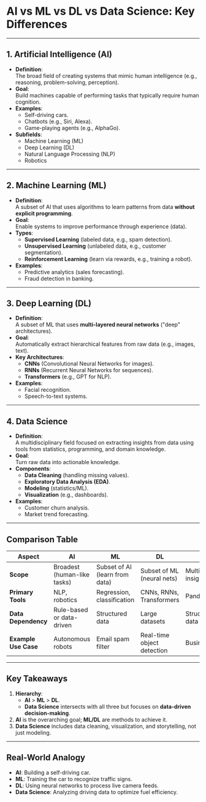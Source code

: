 # AI vs ML vs DL vs Data Science: Key Differences

---

## 1. **Artificial Intelligence (AI)**  
- **Definition**:  
  The broad field of creating systems that mimic human intelligence (e.g., reasoning, problem-solving, perception).  
- **Goal**:  
  Build machines capable of performing tasks that typically require human cognition.  
- **Examples**:  
  - Self-driving cars.  
  - Chatbots (e.g., Siri, Alexa).  
  - Game-playing agents (e.g., AlphaGo).  
- **Subfields**:  
  - Machine Learning (ML)  
  - Deep Learning (DL)  
  - Natural Language Processing (NLP)  
  - Robotics  

---

## 2. **Machine Learning (ML)**  
- **Definition**:  
  A subset of AI that uses algorithms to learn patterns from data **without explicit programming**.  
- **Goal**:  
  Enable systems to improve performance through experience (data).  
- **Types**:  
  - **Supervised Learning** (labeled data, e.g., spam detection).  
  - **Unsupervised Learning** (unlabeled data, e.g., customer segmentation).  
  - **Reinforcement Learning** (learn via rewards, e.g., training a robot).  
- **Examples**:  
  - Predictive analytics (sales forecasting).  
  - Fraud detection in banking.  

---

## 3. **Deep Learning (DL)**  
- **Definition**:  
  A subset of ML that uses **multi-layered neural networks** ("deep" architectures).  
- **Goal**:  
  Automatically extract hierarchical features from raw data (e.g., images, text).  
- **Key Architectures**:  
  - **CNNs** (Convolutional Neural Networks for images).  
  - **RNNs** (Recurrent Neural Networks for sequences).  
  - **Transformers** (e.g., GPT for NLP).  
- **Examples**:  
  - Facial recognition.  
  - Speech-to-text systems.  

---

## 4. **Data Science**  
- **Definition**:  
  A multidisciplinary field focused on extracting insights from data using tools from statistics, programming, and domain knowledge.  
- **Goal**:  
  Turn raw data into actionable knowledge.  
- **Components**:  
  - **Data Cleaning** (handling missing values).  
  - **Exploratory Data Analysis (EDA)**.  
  - **Modeling** (statistics/ML).  
  - **Visualization** (e.g., dashboards).  
- **Examples**:  
  - Customer churn analysis.  
  - Market trend forecasting.  

---

## **Comparison Table**  
| Aspect                | AI                          | ML                          | DL                          | Data Science                |  
|-----------------------|-----------------------------|-----------------------------|-----------------------------|-----------------------------|  
| **Scope**             | Broadest (human-like tasks) | Subset of AI (learn from data) | Subset of ML (neural nets)  | Multidisciplinary (data insights) |  
| **Primary Tools**     | NLP, robotics               | Regression, classification   | CNNs, RNNs, Transformers    | Pandas, SQL, Tableau        |  
| **Data Dependency**   | Rule-based or data-driven   | Structured data              | Large datasets              | Structured/unstructured data |  
| **Example Use Case**  | Autonomous robots           | Email spam filter            | Real-time object detection  | Business intelligence       |  

---

## **Key Takeaways**  
1. **Hierarchy**:  
   - **AI** > **ML** > **DL**.  
   - **Data Science** intersects with all three but focuses on **data-driven decision-making**.  
2. **AI** is the overarching goal; **ML/DL** are methods to achieve it.  
3. **Data Science** includes data cleaning, visualization, and storytelling, not just modeling.  

---

## **Real-World Analogy**  
- **AI**: Building a self-driving car.  
- **ML**: Training the car to recognize traffic signs.  
- **DL**: Using neural networks to process live camera feeds.  
- **Data Science**: Analyzing driving data to optimize fuel efficiency.  
